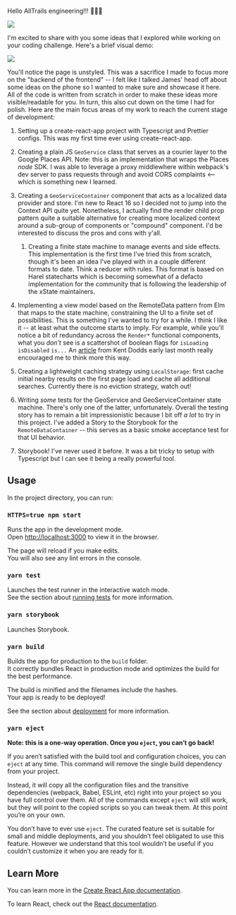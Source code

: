 Hello AllTrails engineering!!! 👋👋👋

![](https://media.giphy.com/media/KDz4xUcEH67JzYbGZI/giphy-downsized.gif)

I'm excited to share with you some ideas that I explored while working on your coding challenge. Here's a brief visual demo: 

![](https://github.com/rosschapman/alltrails-challenge/blob/master/demo.gif)

You'll notice the page is unstyled. This was a sacrifice I made to focus more on the "backend of the frontend" -- I felt like I talked James' head off about some ideas on the phone so I wanted to make sure and showcase it here. All of the code is written from scratch in order to make these ideas more visible/readable for you. In turn, this also cut down on the time I had for polish. Here are the main focus areas of my work to reach the current stage of development:

1. Setting up a create-react-app project with Typescript and Prettier configs. This was my first time ever using create-react-app.
1. Creating a plain JS `GeoService` class that serves as a courier layer to the Google Places API. Note: this is an implementation that wraps the Places *node* SDK. I was able to leverage a proxy middlewhere within webpack's dev server to pass requests through and avoid CORS complaints <-- which is something new I learned.

1. Creating a `GeoServiceContainer` component that acts as a localized data provider and store. I'm new to React 16 so I decided not to jump into the Context API quite yet. Nonetheless, I actually find the render child prop pattern quite a suitable alternative for creating more localized context around a sub-group of components or "compound" component. I'd be interested to discuss the pros and cons with y'all.        
    1. Creating a finite state machine to manage events and side effects. This implementation is the first time I've tried this from scratch, though it's been an idea I've played with in a couple different formats to date. Think a reducer with rules. This format is based on Harel statecharts which is becoming somewhat of a defacto implementation for the community that is following the leadership of the xState maintainers. 
    
1. Implementing a view model based on the RemoteData pattern from Elm that maps to the state machine, constraining the UI to a finite set of possibilities. This is something I've wanted to try for a while. I think I like it -- at least what the outcome starts to imply. For example, while you'll notice a bit of redundancy across the `Render*` functional components, what you *don't* see is a scattershot of boolean flags for `isLoading` `isDisabled` `is...` An <a href="https://kentcdodds.com/blog/stop-using-isloading-booleans">article</a> from Kent Dodds early last month really encouraged me to think more this way.

1. Creating a lightweight caching strategy using `LocalStorage`: first cache initial nearby results on the first page load and cache all additional searches. Currently there is no eviction strategy, watch out!

1. Writing *some* tests for the GeoService and GeoServiceContainer state machine. There's only one of the latter, unfortunately. Overall the testing story has to remain a bit impressionistic because I bit off *a lot* to try in this project. I've added a Story to the Storybook for the `RemoteDataContainer` -- this serves as a basic smoke acceptance test for that UI behavior.

1. Storybook! I've never used it before. It was a bit tricky to setup with Typescript but I can see it being a really powerful tool.

## Usage

In the project directory, you can run:

### `HTTPS=true npm start`

Runs the app in the development mode.<br />
Open [http://localhost:3000](http://localhost:3000) to view it in the browser.

The page will reload if you make edits.<br />
You will also see any lint errors in the console.

### `yarn test`

Launches the test runner in the interactive watch mode.<br />
See the section about [running tests](https://facebook.github.io/create-react-app/docs/running-tests) for more information.

### `yarn storybook`

Launches Storybook.

### `yarn build`

Builds the app for production to the `build` folder.<br />
It correctly bundles React in production mode and optimizes the build for the best performance.

The build is minified and the filenames include the hashes.<br />
Your app is ready to be deployed!

See the section about [deployment](https://facebook.github.io/create-react-app/docs/deployment) for more information.

### `yarn eject`

**Note: this is a one-way operation. Once you `eject`, you can’t go back!**

If you aren’t satisfied with the build tool and configuration choices, you can `eject` at any time. This command will remove the single build dependency from your project.

Instead, it will copy all the configuration files and the transitive dependencies (webpack, Babel, ESLint, etc) right into your project so you have full control over them. All of the commands except `eject` will still work, but they will point to the copied scripts so you can tweak them. At this point you’re on your own.

You don’t have to ever use `eject`. The curated feature set is suitable for small and middle deployments, and you shouldn’t feel obligated to use this feature. However we understand that this tool wouldn’t be useful if you couldn’t customize it when you are ready for it.

## Learn More

You can learn more in the [Create React App documentation](https://facebook.github.io/create-react-app/docs/getting-started).

To learn React, check out the [React documentation](https://reactjs.org/).
